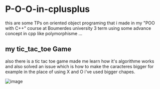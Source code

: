 # P-O-O-in-cplusplus 

   this are some TPs on oriented object programing that i made in my "POO with C++" course at Boumerdes university 3 term using some advance concept in cpp like polymorphisme ...
   
   ## my tic_tac_toe Game
   also there is a tic tac toe game made me learn how it's algorithme works and also solved an issue which is how to make the caracteres bigger for example in the place of using X and O i've used bigger chapes.
   
 ![image](https://github.com/AmineMahiddine/GitHub_intro/blob/master/789.PNG?raw=true)
